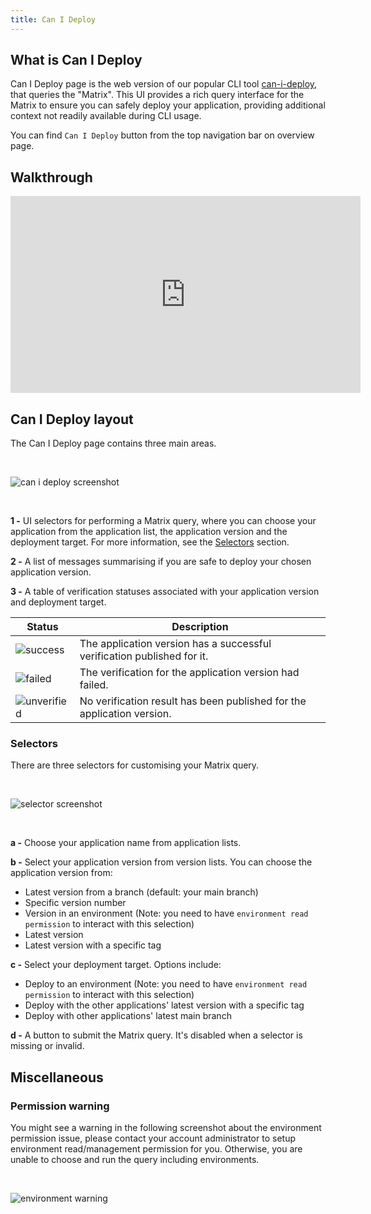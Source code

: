 ```yaml
---
title: Can I Deploy
---
```


## What is Can I Deploy 
Can I Deploy page is the web version of our popular CLI tool [can-i-deploy](https://docs.pact.io/pact_broker/can_i_deploy), that queries the "Matrix". This UI provides a rich query interface for the Matrix to ensure you can safely deploy your application, providing additional context not readily available during CLI usage.

You can find `Can I Deploy` button from the top navigation bar on overview page.

## Walkthrough
<iframe width="560" height="315" src="https://www.youtube.com/embed/e-l21IjI_d8" title="Can I Deploy introduction" frameborder="0" allow="accelerometer; autoplay; clipboard-write; encrypted-media; gyroscope; picture-in-picture" allowfullscreen></iframe>


## Can I Deploy layout

The Can I Deploy page contains three main areas.

&nbsp;

![can i deploy screenshot](/ui/cid.png)

&nbsp;

**1 -**
UI selectors for performing a Matrix query, where you can choose your application from the application list, the application version and the deployment target. For more information, see the [Selectors](#Selectors) section.

**2 -**
A list of messages summarising if you are safe to deploy your chosen application version. 

**3 -**
A table of verification statuses associated with your application version and deployment target.


<div class="status-table">

| Status                            | Description                                                                                   |
| --------------------------------- | --------------------------------------------------------------------------------------------- |
| ![success](/ui/success.png)       | The application version has a successful verification published for it.                                      |
| ![failed](/ui/failed.png)         | The verification for the application version had failed.                                              |
| ![unverified](/ui/unverified.png) | No verification result has been published for the application version.                                       |

</div>

### Selectors

There are three selectors for customising your Matrix query.

&nbsp;

![selector screenshot](/ui/cid-selectors.png)

&nbsp;

**a -**
Choose your application name from application lists.

**b -**
Select your application version from version lists. You can choose the application version from:
- Latest version from a branch (default: your main branch)
- Specific version number
- Version in an environment (Note: you need to have `environment read permission` to interact with this selection)
- Latest version
- Latest version with a specific tag

**c -**
Select your deployment target. Options include:
- Deploy to an environment (Note: you need to have `environment read permission` to interact with this selection)
- Deploy with the other applications' latest version with a specific tag
- Deploy with other applications' latest main branch

**d -**
A button to submit the Matrix query. It's disabled when a selector is missing or invalid.

## Miscellaneous

### Permission warning

You might see a warning in the following screenshot about the environment permission issue, please contact your account administrator to setup environment read/management permission for you. Otherwise, you are unable to choose and run the query including environments.

&nbsp;

![environment warning](/ui/cid-warning.png)
